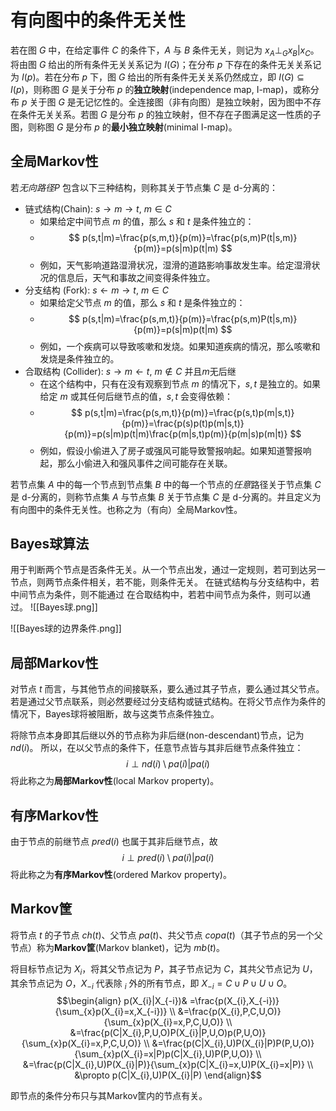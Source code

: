 # 有向图中的条件无关性

若在图 $G$ 中，在给定事件 $C$ 的条件下，$A$ 与 $B$ 条件无关，则记为 $x_{A} \perp_{G} x_{B} |x_{C}$。将由图 $G$ 给出的所有条件无关关系记为 $I(G)$；在分布 $p$ 下存在的条件无关关系记为 $I(p)$。若在分布 $p$ 下，图 $G$ 给出的所有条件无关关系仍然成立，即 $I(G) \subseteq I(p)$，则称图 $G$ 是关于分布 $p$ 的**独立映射**(independence map, I-map)，或称分布 $p$ 关于图 $G$ 是无记忆性的。全连接图（非有向图）是独立映射，因为图中不存在条件无关关系。若图 $G$ 是分布 $p$ 的独立映射，但不存在子图满足这一性质的子图，则称图 $G$ 是分布 $p$ 的**最小独立映射**(minimal I-map)。 

## 全局Markov性

若*无向路径*$P$ 包含以下三种结构，则称其关于节点集 $C$ 是 d-分离的：
+ 链式结构(Chain):  $s \rightarrow m \rightarrow t,\ m \in C$
	+ 如果给定中间节点 $m$ 的值，那么 $s$ 和 $t$ 是条件独立的：
	+ $$ p(s,t|m)=\frac{p(s,m,t)}{p(m)}=\frac{p(s,m)P(t|s,m)}{p(m)}=p(s|m)p(t|m) $$
	+ 例如，天气影响道路湿滑状况，湿滑的道路影响事故发生率。给定湿滑状况的信息后，天气和事故之间变得条件独立。
+ 分支结构 (Fork): $s \leftarrow m \rightarrow t,\ m \in C$
	+ 如果给定父节点 $m$ 的值，那么 $s$ 和 $t$ 是条件独立的：
	+ $$ p(s,t|m)=\frac{p(s,m,t)}{p(m)}=\frac{p(s,m)P(t|s,m)}{p(m)}=p(s|m)p(t|m) $$
	+ 例如，一个疾病可以导致咳嗽和发烧。如果知道疾病的情况，那么咳嗽和发烧是条件独立的。
+ 合取结构 (Collider): $s\rightarrow  m \leftarrow t,\ m \notin C$ 并且$m$无后继
	+ 在这个结构中，只有在没有观察到节点 $m$ 的情况下，$s,t$ 是独立的。如果给定 $m$ 或其任何后继节点的值，$s,t$ 会变得依赖：
	+ $$  p(s,t|m)=\frac{p(s,m,t)}{p(m)}=\frac{p(s,t)p(m|s,t)}{p(m)}=\frac{p(s)p(t)p(m|s,t)}{p(m)}=p(s|m)p(t|m)\frac{p(m|s,t)p(m)}{p(m|s)p(m|t)}  $$
	+ 例如，假设小偷进入了房子或强风可能导致警报响起。如果知道警报响起，那么小偷进入和强风事件之间可能存在关联。

若节点集 $A$ 中的每一个节点到节点集 $B$ 中的每一个节点的*任意*路径关于节点集 $C$ 是 d-分离的，则称节点集 $A$ 与节点集 $B$ 关于节点集 $C$ 是 d-分离的。并且定义为有向图中的条件无关性。也称之为（有向）全局Markov性。

## Bayes球算法

用于判断两个节点是否条件无关。从一个节点出发，通过一定规则，若可到达另一节点，则两节点条件相关，若不能，则条件无关。
在链式结构与分支结构中，若中间节点为条件，则不能通过
在合取结构中，若若中间节点为条件，则可以通过。
![[Bayes球.png]]

![[Bayes球的边界条件.png]]

## 局部Markov性

对节点 $t$ 而言，与其他节点的间接联系，要么通过其子节点，要么通过其父节点。若是通过父节点联系，则必然要经过分支结构或链式结构。在将父节点作为条件的情况下，Bayes球将被阻断，故与这类节点条件独立。

将除节点本身即其后继以外的节点称为非后继(non-descendant)节点，记为 $nd(i)$。
所以，在以父节点的条件下，任意节点皆与其非后继节点条件独立：
$$ i \perp nd(i)\setminus pa(i) | pa(i) $$
将此称之为**局部Markov性**(local Markov property)。

## 有序Markov性

由于节点的前继节点 $pred(i)$ 也属于其非后继节点，故
$$ i \perp pred(i)\setminus pa(i) | pa(i) $$
将此称之为**有序Markov性**(ordered Markov property)。



## Markov筐

将节点 $t$ 的子节点 $ch(t)$、父节点 $pa(t)$、共父节点 $copa(t)$（其子节点的另一个父节点）称为**Markov筐**(Markov blanket)，记为 $mb(t)$。

将目标节点记为 $X_i$，将其父节点记为 $P$，其子节点记为 $C$，其共父节点记为 $U$，其余节点记为 $O$，$X_{-i}$ 代表除 $_{i}$ 外的所有节点，即 $X_{-i}=C \cup P \cup U \cup O$。
$$\begin{align}
p(X_{i}|X_{-i})& =\frac{p(X_{i},X_{-i})}{\sum_{x}p(X_{i}=x,X_{-i})} \\
&=\frac{p(X_{i},P,C,U,O)}{\sum_{x}p(X_{i}=x,P,C,U,O)} \\
&=\frac{p(C|X_{i},P,U,O)P(X_{i}|P,U,O)p(P,U,O)}{\sum_{x}p(X_{i}=x,P,C,U,O)} \\
&=\frac{p(C|X_{i},U)P(X_{i}|P)P(P,U,O)}{\sum_{x}p(X_{i}=x|P)p(C|X_{i},U)P(P,U,O)} \\
&=\frac{p(C|X_{i},U)P(X_{i}|P)}{\sum_{x}p(C|X_{i}=x,U)P(X_{i}=x|P)} \\
&\propto p(C|X_{i},U)P(X_{i}|P)
\end{align}$$

即节点的条件分布只与其Markov筐内的节点有关。










